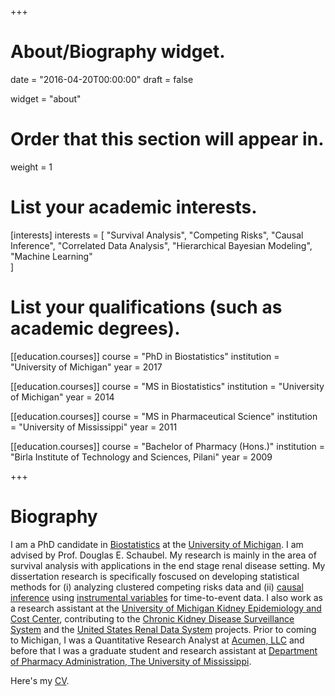 +++
# About/Biography widget.

date = "2016-04-20T00:00:00"
draft = false

widget = "about"

# Order that this section will appear in.
weight = 1

# List your academic interests.
[interests]
  interests = [
    "Survival Analysis",
    "Competing Risks",
    "Causal Inference",
    "Correlated Data Analysis",
    "Hierarchical Bayesian Modeling",
    "Machine Learning"  
    ]

# List your qualifications (such as academic degrees).
[[education.courses]]
  course = "PhD in Biostatistics"
  institution = "University of Michigan"
  year = 2017

[[education.courses]]
  course = "MS in Biostatistics"
  institution = "University of Michigan"
  year = 2014

[[education.courses]]
  course = "MS in Pharmaceutical Science"
  institution = "University of Mississippi"
  year = 2011
  
[[education.courses]]
  course = "Bachelor of Pharmacy (Hons.)"
  institution = "Birla Institute of Technology and Sciences, Pilani"
  year = 2009
 
+++

# Biography

I am a PhD candidate in [Biostatistics](https://sph.umich.edu/biostat/) at the [University of Michigan](umich.edu). I am advised by Prof. Douglas E. Schaubel. My research is mainly in the area of survival analysis with applications in the end stage renal disease setting. My dissertation research is specifically foscused on developing statistical methods for (i) analyzing clustered competing risks data and (ii) [causal inference](https://en.wikipedia.org/wiki/Causal_inference) using [instrumental variables](https://en.wikipedia.org/wiki/Instrumental_variables_estimation) for time-to-event data. I also work as a research assistant at the [University of Michigan Kidney Epidemiology and Cost Center](https://kecc.sph.umich.edu/), contributing to the [Chronic Kidney Disease Surveillance System](https://nccd.cdc.gov/ckd/) and the [United States Renal Data System](https://www.usrds.org/) projects. Prior to coming to Michigan, I was a Quantitative Research Analyst at [Acumen, LLC](http://www.acumenllc.com/) and before that I was a graduate student and research assistant at [Department of Pharmacy Administration, The University of Mississippi](https://pharmacy.olemiss.edu/phad/).

Here's my [CV](/pdf/SaiDharmarajan_CVI.pdf).
